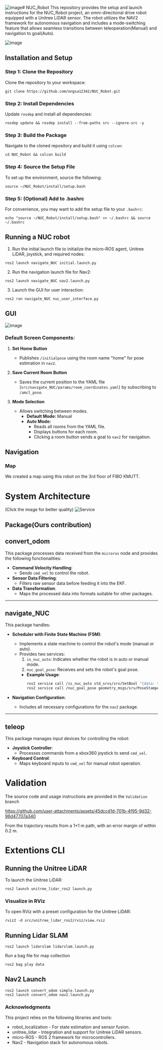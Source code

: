 ![image](https://github.com/user-attachments/assets/b77db130-a92a-4085-a4e5-722ce1002820)# NUC_Robot
This repository provides the setup and launch instructions for the NUC_Robot project, an omni-directional drive robot equipped with a Unitree LiDAR sensor. The robot utilizes the NAV2 framework for autonomous navigation and includes a mode-switching feature that allows seamless transitions between teleoperation(Manual) and navigation to goal(Auto).



![image](https://github.com/user-attachments/assets/d8f1b66f-170a-48bb-8e90-d4080bdfe2f4)

## Installation and Setup
### Step 1: Clone the Repository
Clone the repository to your workspace:
```
git clone https://github.com/ongsa12342/NUC_Robot.git
```
### Step 2: Install Dependencies
Update `rosdep` and install all dependencies:
```
rosdep update && rosdep install --from-paths src --ignore-src -y
```
### Step 3: Build the Package
Navigate to the cloned repository and build it using `colcon`:
```
cd NUC_Robot && colcon build
```
### Step 4: Source the Setup File
To set up the environment, source the following:
```
source ~/NUC_Robot/install/setup.bash
```
### Step 5: (Optional) Add to .bashrc
For convenience, you may want to add the setup file to your `.bashrc`:
```
echo "source ~/NUC_Robot/install/setup.bash" >> ~/.bashrc && source ~/.bashrc
```
## Running a NUC robot
1. Run the initial launch file to initialize the micro-ROS agent, Unitree LiDAR, joystick, and required nodes:
```
ros2 launch navigate_NUC initial.launch.py
```
2. Run the navigation launch file for Nav2:
```
ros2 launch navigate_NUC nav2.launch.py
```
3. Launch the GUI for user interaction:
```
ros2 run navigate_NUC nuc_user_interface.py
```
## GUI

![image](https://github.com/user-attachments/assets/f19cb0b6-cc70-402d-8ddf-b174f58a1582)

### Default Screen Components:
1. **Set Home Button**  
   - Publishes `/initialpose` using the room name "home" for pose estimation in `nav2`.

2. **Save Current Room Button**  
   - Saves the current position to the YAML file (`src/navigate_NUC/params/room_coordinates.yaml`) by subscribing to `/amcl_pose`.

3. **Mode Selection**  
   - Allows switching between modes.  
     - **Default Mode:** Manual  
     - **Auto Mode:**  
       - Reads all rooms from the YAML file.  
       - Displays buttons for each room.  
       - Clicking a room button sends a goal to `nav2` for navigation.


## Navigation
### Map
We created a map using this robot on the 3rd floor of FIBO KMUTT.

# System Architecture
(Click the image for better quality)
![Service](https://github.com/user-attachments/assets/ccf2474a-6c85-491e-aa48-fde32683ebc5)

## Package(Ours contribution)

## **convert_odom**
This package processes data received from the `microros` node and provides the following functionalities:
- **Command Velocity Handling**:
  - Sends `cmd_vel` to control the robot.
- **Sensor Data Filtering**:
  - Filters raw sensor data before feeding it into the EKF.
- **Data Transformation**:
  - Maps the processed data into formats suitable for other packages.

---

## **navigate_NUC**
This package handles:
- **Scheduler with Finite State Machine (FSM)**:
  - Implements a state machine to control the robot's mode (manual or auto).
  - Provides two services:
    1. `is_nuc_auto`: Indicates whether the robot is in auto or manual mode.
    2. `nuc_goal_pose`: Receives and sets the robot's goal pose.
    - **Example Usage**:
      ```bash
      ros2 service call /is_nuc_auto std_srvs/srv/SetBool "{data: true}"
      ros2 service call /nuc_goal_pose geometry_msgs/srv/PoseStamped "{pose: {position: {x: 1.0, y: 2.0, z: 0.0}, orientation: {w: 1.0}}}"
      ```

- **Navigation Configuration**:
  - Includes all necessary configurations for the `nav2` package.

---

## **teleop**
This package manages input devices for controlling the robot:
- **Joystick Controller**:
  - Processes commands from a xbox360 joystick to send `cmd_vel`.
- **Keyboard Control**:
  - Maps keyboard inputs to `cmd_vel` for manual robot operation.



# Validation

The source code and usage instructions are provided in the `Validation` branch


https://github.com/user-attachments/assets/45dccd1d-701b-4f95-9d32-96d47707a340

From the trajectory results from a 1×1 m path, with an error margin of within 0.2 m.


# Extentions CLI
## Running the Unitree LiDAR
To launch the Unitree LiDAR:
```
ros2 launch unitree_lidar_ros2 launch.py
```
### Visualize in RViz
To open RViz with a preset configuration for the Unitree LiDAR:
```
rviz2 -d src/unitree_lidar_ros2/rviz/view.rviz
```
## Running Lidar SLAM
```
ros2 launch lidarslam lidarslam.launch.py
```
Run a bag file for map collection
```
ros2 bag play data
```
## Nav2 Launch 
```
ros2 launch convert_odom simple.launch.py 
ros2 launch convert_odom nav2.launch.py 
```
### Acknowledgments
This project relies on the following libraries and tools:
 - robot_localization - For state estimation and sensor fusion.
 - unitree_lidar - Integration and support for Unitree LiDAR sensors.
 - micro-ROS - ROS 2 framework for microcontrollers.
 - Nav2 - Navigation stack for autonomous robots.
